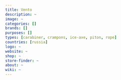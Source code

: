 ```yaml
---
title: Vento
description: ~
image: ~
categories: []
brands: []
purposes: []
types: [carabiner, crampons, ice-axe, piton, rope]
countries: [russia]
logo: ~
website: ~
shop: ~
store-finder: ~
about: ~
wiki: ~
---
```


